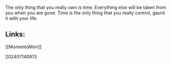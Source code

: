 The only thing that you really own is time. Everything else will be taken from you when you are gone. Time is the only thing that you really control, gaurd it with your life.


## Links: 

[[MomentoMori]]


202407140913
